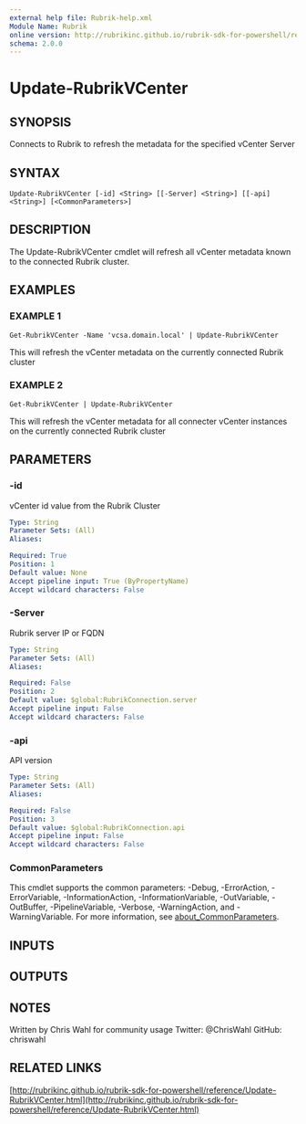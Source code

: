 ```yaml
---
external help file: Rubrik-help.xml
Module Name: Rubrik
online version: http://rubrikinc.github.io/rubrik-sdk-for-powershell/reference/Update-RubrikVCenter.html
schema: 2.0.0
---
```


# Update-RubrikVCenter

## SYNOPSIS
Connects to Rubrik to refresh the metadata for the specified vCenter Server

## SYNTAX

```
Update-RubrikVCenter [-id] <String> [[-Server] <String>] [[-api] <String>] [<CommonParameters>]
```

## DESCRIPTION
The Update-RubrikVCenter cmdlet will refresh all vCenter metadata known to the connected Rubrik cluster.

## EXAMPLES

### EXAMPLE 1
```
Get-RubrikVCenter -Name 'vcsa.domain.local' | Update-RubrikVCenter
```

This will refresh the vCenter metadata on the currently connected Rubrik cluster

### EXAMPLE 2
```
Get-RubrikVCenter | Update-RubrikVCenter
```

This will refresh the vCenter metadata for all connecter vCenter instances on the currently connected Rubrik cluster

## PARAMETERS

### -id
vCenter id value from the Rubrik Cluster

```yaml
Type: String
Parameter Sets: (All)
Aliases:

Required: True
Position: 1
Default value: None
Accept pipeline input: True (ByPropertyName)
Accept wildcard characters: False
```

### -Server
Rubrik server IP or FQDN

```yaml
Type: String
Parameter Sets: (All)
Aliases:

Required: False
Position: 2
Default value: $global:RubrikConnection.server
Accept pipeline input: False
Accept wildcard characters: False
```

### -api
API version

```yaml
Type: String
Parameter Sets: (All)
Aliases:

Required: False
Position: 3
Default value: $global:RubrikConnection.api
Accept pipeline input: False
Accept wildcard characters: False
```

### CommonParameters
This cmdlet supports the common parameters: -Debug, -ErrorAction, -ErrorVariable, -InformationAction, -InformationVariable, -OutVariable, -OutBuffer, -PipelineVariable, -Verbose, -WarningAction, and -WarningVariable. For more information, see [about_CommonParameters](http://go.microsoft.com/fwlink/?LinkID=113216).

## INPUTS

## OUTPUTS

## NOTES
Written by Chris Wahl for community usage
Twitter: @ChrisWahl
GitHub: chriswahl

## RELATED LINKS

[http://rubrikinc.github.io/rubrik-sdk-for-powershell/reference/Update-RubrikVCenter.html](http://rubrikinc.github.io/rubrik-sdk-for-powershell/reference/Update-RubrikVCenter.html)

